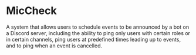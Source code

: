 # MicCheck

A system that allows users to schedule events to be announced by a bot on a Discord server, including the ability to ping only users with certain roles or in certain channels, ping users at predefined times leading up to events, and to ping when an event is cancelled.
